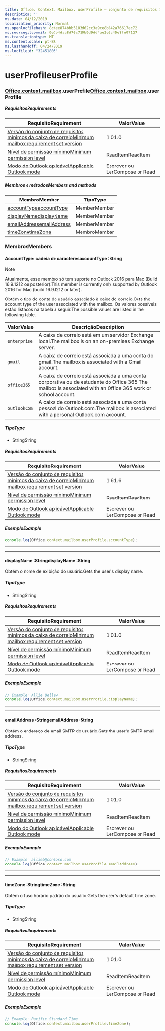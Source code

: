 ```yaml
---
title: Office. Context. Mailbox. userProfile – conjunto de requisitos 1,7
description: ''
ms.date: 04/12/2019
localization_priority: Normal
ms.openlocfilehash: 8cfee874bbb5183d62cc3a9ce8b042a76617ec72
ms.sourcegitcommit: 9e7b4daa8d76c710b9d9dd4ae2e3c45e8fe07127
ms.translationtype: MT
ms.contentlocale: pt-BR
ms.lasthandoff: 04/24/2019
ms.locfileid: "32451805"
---
```

# <a name="userprofile"></a><span data-ttu-id="11a49-102">userProfile</span><span class="sxs-lookup"><span data-stu-id="11a49-102">userProfile</span></span>

### <a name="officeofficemdcontextofficecontextmdmailboxofficecontextmailboxmduserprofile"></a><span data-ttu-id="11a49-103">[Office](Office.md)[.context](Office.context.md)[.mailbox](Office.context.mailbox.md).userProfile</span><span class="sxs-lookup"><span data-stu-id="11a49-103">[Office](Office.md)[.context](Office.context.md)[.mailbox](Office.context.mailbox.md).userProfile</span></span>

##### <a name="requirements"></a><span data-ttu-id="11a49-104">Requisitos</span><span class="sxs-lookup"><span data-stu-id="11a49-104">Requirements</span></span>

|<span data-ttu-id="11a49-105">Requisito</span><span class="sxs-lookup"><span data-stu-id="11a49-105">Requirement</span></span>| <span data-ttu-id="11a49-106">Valor</span><span class="sxs-lookup"><span data-stu-id="11a49-106">Value</span></span>|
|---|---|
|[<span data-ttu-id="11a49-107">Versão do conjunto de requisitos mínimos da caixa de correio</span><span class="sxs-lookup"><span data-stu-id="11a49-107">Minimum mailbox requirement set version</span></span>](/office/dev/add-ins/reference/requirement-sets/outlook-api-requirement-sets)| <span data-ttu-id="11a49-108">1.0</span><span class="sxs-lookup"><span data-stu-id="11a49-108">1.0</span></span>|
|[<span data-ttu-id="11a49-109">Nível de permissão mínimo</span><span class="sxs-lookup"><span data-stu-id="11a49-109">Minimum permission level</span></span>](/outlook/add-ins/understanding-outlook-add-in-permissions)| <span data-ttu-id="11a49-110">ReadItem</span><span class="sxs-lookup"><span data-stu-id="11a49-110">ReadItem</span></span>|
|[<span data-ttu-id="11a49-111">Modo do Outlook aplicável</span><span class="sxs-lookup"><span data-stu-id="11a49-111">Applicable Outlook mode</span></span>](/outlook/add-ins/#extension-points)| <span data-ttu-id="11a49-112">Escrever ou Ler</span><span class="sxs-lookup"><span data-stu-id="11a49-112">Compose or Read</span></span>|

##### <a name="members-and-methods"></a><span data-ttu-id="11a49-113">Membros e métodos</span><span class="sxs-lookup"><span data-stu-id="11a49-113">Members and methods</span></span>

| <span data-ttu-id="11a49-114">Membro</span><span class="sxs-lookup"><span data-stu-id="11a49-114">Member</span></span> | <span data-ttu-id="11a49-115">Tipo</span><span class="sxs-lookup"><span data-stu-id="11a49-115">Type</span></span> |
|--------|------|
| [<span data-ttu-id="11a49-116">accountType</span><span class="sxs-lookup"><span data-stu-id="11a49-116">accountType</span></span>](#accounttype-string) | <span data-ttu-id="11a49-117">Member</span><span class="sxs-lookup"><span data-stu-id="11a49-117">Member</span></span> |
| [<span data-ttu-id="11a49-118">displayName</span><span class="sxs-lookup"><span data-stu-id="11a49-118">displayName</span></span>](#displayname-string) | <span data-ttu-id="11a49-119">Member</span><span class="sxs-lookup"><span data-stu-id="11a49-119">Member</span></span> |
| [<span data-ttu-id="11a49-120">emailAddress</span><span class="sxs-lookup"><span data-stu-id="11a49-120">emailAddress</span></span>](#emailaddress-string) | <span data-ttu-id="11a49-121">Member</span><span class="sxs-lookup"><span data-stu-id="11a49-121">Member</span></span> |
| [<span data-ttu-id="11a49-122">timeZone</span><span class="sxs-lookup"><span data-stu-id="11a49-122">timeZone</span></span>](#timezone-string) | <span data-ttu-id="11a49-123">Membro</span><span class="sxs-lookup"><span data-stu-id="11a49-123">Member</span></span> |

### <a name="members"></a><span data-ttu-id="11a49-124">Membros</span><span class="sxs-lookup"><span data-stu-id="11a49-124">Members</span></span>

####  <a name="accounttype-string"></a><span data-ttu-id="11a49-125">AccountType: cadeia de caracteres</span><span class="sxs-lookup"><span data-stu-id="11a49-125">accountType :String</span></span>

> [!NOTE]
> <span data-ttu-id="11a49-126">Atualmente, esse membro só tem suporte no Outlook 2016 para Mac (Build 16.9.1212 ou posterior).</span><span class="sxs-lookup"><span data-stu-id="11a49-126">This member is currently only supported by Outlook 2016 for Mac (build 16.9.1212 or later).</span></span>

<span data-ttu-id="11a49-127">Obtém o tipo de conta do usuário associado à caixa de correio.</span><span class="sxs-lookup"><span data-stu-id="11a49-127">Gets the account type of the user associated with the mailbox.</span></span> <span data-ttu-id="11a49-128">Os valores possíveis estão listados na tabela a seguir.</span><span class="sxs-lookup"><span data-stu-id="11a49-128">The possible values are listed in the following table.</span></span>

| <span data-ttu-id="11a49-129">Valor</span><span class="sxs-lookup"><span data-stu-id="11a49-129">Value</span></span> | <span data-ttu-id="11a49-130">Descrição</span><span class="sxs-lookup"><span data-stu-id="11a49-130">Description</span></span> |
|-------|-------------|
| `enterprise` | <span data-ttu-id="11a49-131">A caixa de correio está em um servidor Exchange local.</span><span class="sxs-lookup"><span data-stu-id="11a49-131">The mailbox is on an on-premises Exchange server.</span></span> |
| `gmail` | <span data-ttu-id="11a49-132">A caixa de correio está associada a uma conta do gmail.</span><span class="sxs-lookup"><span data-stu-id="11a49-132">The mailbox is associated with a Gmail account.</span></span> |
| `office365` | <span data-ttu-id="11a49-133">A caixa de correio está associada a uma conta corporativa ou de estudante do Office 365.</span><span class="sxs-lookup"><span data-stu-id="11a49-133">The mailbox is associated with an Office 365 work or school account.</span></span> |
| `outlookCom` | <span data-ttu-id="11a49-134">A caixa de correio está associada a uma conta pessoal do Outlook.com.</span><span class="sxs-lookup"><span data-stu-id="11a49-134">The mailbox is associated with a personal Outlook.com account.</span></span> |

##### <a name="type"></a><span data-ttu-id="11a49-135">Tipo</span><span class="sxs-lookup"><span data-stu-id="11a49-135">Type</span></span>

*   <span data-ttu-id="11a49-136">String</span><span class="sxs-lookup"><span data-stu-id="11a49-136">String</span></span>

##### <a name="requirements"></a><span data-ttu-id="11a49-137">Requisitos</span><span class="sxs-lookup"><span data-stu-id="11a49-137">Requirements</span></span>

|<span data-ttu-id="11a49-138">Requisito</span><span class="sxs-lookup"><span data-stu-id="11a49-138">Requirement</span></span>| <span data-ttu-id="11a49-139">Valor</span><span class="sxs-lookup"><span data-stu-id="11a49-139">Value</span></span>|
|---|---|
|[<span data-ttu-id="11a49-140">Versão do conjunto de requisitos mínimos da caixa de correio</span><span class="sxs-lookup"><span data-stu-id="11a49-140">Minimum mailbox requirement set version</span></span>](/office/dev/add-ins/reference/requirement-sets/outlook-api-requirement-sets)| <span data-ttu-id="11a49-141">1.6</span><span class="sxs-lookup"><span data-stu-id="11a49-141">1.6</span></span> |
|[<span data-ttu-id="11a49-142">Nível de permissão mínimo</span><span class="sxs-lookup"><span data-stu-id="11a49-142">Minimum permission level</span></span>](/outlook/add-ins/understanding-outlook-add-in-permissions)| <span data-ttu-id="11a49-143">ReadItem</span><span class="sxs-lookup"><span data-stu-id="11a49-143">ReadItem</span></span>|
|[<span data-ttu-id="11a49-144">Modo do Outlook aplicável</span><span class="sxs-lookup"><span data-stu-id="11a49-144">Applicable Outlook mode</span></span>](/outlook/add-ins/#extension-points)| <span data-ttu-id="11a49-145">Escrever ou Ler</span><span class="sxs-lookup"><span data-stu-id="11a49-145">Compose or Read</span></span>|

##### <a name="example"></a><span data-ttu-id="11a49-146">Exemplo</span><span class="sxs-lookup"><span data-stu-id="11a49-146">Example</span></span>

```javascript
console.log(Office.context.mailbox.userProfile.accountType);
```

---
---

####  <a name="displayname-string"></a><span data-ttu-id="11a49-147">displayName :String</span><span class="sxs-lookup"><span data-stu-id="11a49-147">displayName :String</span></span>

<span data-ttu-id="11a49-148">Obtém o nome de exibição do usuário.</span><span class="sxs-lookup"><span data-stu-id="11a49-148">Gets the user's display name.</span></span>

##### <a name="type"></a><span data-ttu-id="11a49-149">Tipo</span><span class="sxs-lookup"><span data-stu-id="11a49-149">Type</span></span>

*   <span data-ttu-id="11a49-150">String</span><span class="sxs-lookup"><span data-stu-id="11a49-150">String</span></span>

##### <a name="requirements"></a><span data-ttu-id="11a49-151">Requisitos</span><span class="sxs-lookup"><span data-stu-id="11a49-151">Requirements</span></span>

|<span data-ttu-id="11a49-152">Requisito</span><span class="sxs-lookup"><span data-stu-id="11a49-152">Requirement</span></span>| <span data-ttu-id="11a49-153">Valor</span><span class="sxs-lookup"><span data-stu-id="11a49-153">Value</span></span>|
|---|---|
|[<span data-ttu-id="11a49-154">Versão do conjunto de requisitos mínimos da caixa de correio</span><span class="sxs-lookup"><span data-stu-id="11a49-154">Minimum mailbox requirement set version</span></span>](/office/dev/add-ins/reference/requirement-sets/outlook-api-requirement-sets)| <span data-ttu-id="11a49-155">1.0</span><span class="sxs-lookup"><span data-stu-id="11a49-155">1.0</span></span>|
|[<span data-ttu-id="11a49-156">Nível de permissão mínimo</span><span class="sxs-lookup"><span data-stu-id="11a49-156">Minimum permission level</span></span>](/outlook/add-ins/understanding-outlook-add-in-permissions)| <span data-ttu-id="11a49-157">ReadItem</span><span class="sxs-lookup"><span data-stu-id="11a49-157">ReadItem</span></span>|
|[<span data-ttu-id="11a49-158">Modo do Outlook aplicável</span><span class="sxs-lookup"><span data-stu-id="11a49-158">Applicable Outlook mode</span></span>](/outlook/add-ins/#extension-points)| <span data-ttu-id="11a49-159">Escrever ou Ler</span><span class="sxs-lookup"><span data-stu-id="11a49-159">Compose or Read</span></span>|

##### <a name="example"></a><span data-ttu-id="11a49-160">Exemplo</span><span class="sxs-lookup"><span data-stu-id="11a49-160">Example</span></span>

```javascript
// Example: Allie Bellew
console.log(Office.context.mailbox.userProfile.displayName);
```

---
---

####  <a name="emailaddress-string"></a><span data-ttu-id="11a49-161">emailAddress :String</span><span class="sxs-lookup"><span data-stu-id="11a49-161">emailAddress :String</span></span>

<span data-ttu-id="11a49-162">Obtém o endereço de email SMTP do usuário.</span><span class="sxs-lookup"><span data-stu-id="11a49-162">Gets the user's SMTP email address.</span></span>

##### <a name="type"></a><span data-ttu-id="11a49-163">Tipo</span><span class="sxs-lookup"><span data-stu-id="11a49-163">Type</span></span>

*   <span data-ttu-id="11a49-164">String</span><span class="sxs-lookup"><span data-stu-id="11a49-164">String</span></span>

##### <a name="requirements"></a><span data-ttu-id="11a49-165">Requisitos</span><span class="sxs-lookup"><span data-stu-id="11a49-165">Requirements</span></span>

|<span data-ttu-id="11a49-166">Requisito</span><span class="sxs-lookup"><span data-stu-id="11a49-166">Requirement</span></span>| <span data-ttu-id="11a49-167">Valor</span><span class="sxs-lookup"><span data-stu-id="11a49-167">Value</span></span>|
|---|---|
|[<span data-ttu-id="11a49-168">Versão do conjunto de requisitos mínimos da caixa de correio</span><span class="sxs-lookup"><span data-stu-id="11a49-168">Minimum mailbox requirement set version</span></span>](/office/dev/add-ins/reference/requirement-sets/outlook-api-requirement-sets)| <span data-ttu-id="11a49-169">1.0</span><span class="sxs-lookup"><span data-stu-id="11a49-169">1.0</span></span>|
|[<span data-ttu-id="11a49-170">Nível de permissão mínimo</span><span class="sxs-lookup"><span data-stu-id="11a49-170">Minimum permission level</span></span>](/outlook/add-ins/understanding-outlook-add-in-permissions)| <span data-ttu-id="11a49-171">ReadItem</span><span class="sxs-lookup"><span data-stu-id="11a49-171">ReadItem</span></span>|
|[<span data-ttu-id="11a49-172">Modo do Outlook aplicável</span><span class="sxs-lookup"><span data-stu-id="11a49-172">Applicable Outlook mode</span></span>](/outlook/add-ins/#extension-points)| <span data-ttu-id="11a49-173">Escrever ou Ler</span><span class="sxs-lookup"><span data-stu-id="11a49-173">Compose or Read</span></span>|

##### <a name="example"></a><span data-ttu-id="11a49-174">Exemplo</span><span class="sxs-lookup"><span data-stu-id="11a49-174">Example</span></span>

```javascript
// Example: allieb@contoso.com
console.log(Office.context.mailbox.userProfile.emailAddress);
```

---
---

####  <a name="timezone-string"></a><span data-ttu-id="11a49-175">timeZone :String</span><span class="sxs-lookup"><span data-stu-id="11a49-175">timeZone :String</span></span>

<span data-ttu-id="11a49-176">Obtém o fuso horário padrão do usuário.</span><span class="sxs-lookup"><span data-stu-id="11a49-176">Gets the user's default time zone.</span></span>

##### <a name="type"></a><span data-ttu-id="11a49-177">Tipo</span><span class="sxs-lookup"><span data-stu-id="11a49-177">Type</span></span>

*   <span data-ttu-id="11a49-178">String</span><span class="sxs-lookup"><span data-stu-id="11a49-178">String</span></span>

##### <a name="requirements"></a><span data-ttu-id="11a49-179">Requisitos</span><span class="sxs-lookup"><span data-stu-id="11a49-179">Requirements</span></span>

|<span data-ttu-id="11a49-180">Requisito</span><span class="sxs-lookup"><span data-stu-id="11a49-180">Requirement</span></span>| <span data-ttu-id="11a49-181">Valor</span><span class="sxs-lookup"><span data-stu-id="11a49-181">Value</span></span>|
|---|---|
|[<span data-ttu-id="11a49-182">Versão do conjunto de requisitos mínimos da caixa de correio</span><span class="sxs-lookup"><span data-stu-id="11a49-182">Minimum mailbox requirement set version</span></span>](/office/dev/add-ins/reference/requirement-sets/outlook-api-requirement-sets)| <span data-ttu-id="11a49-183">1.0</span><span class="sxs-lookup"><span data-stu-id="11a49-183">1.0</span></span>|
|[<span data-ttu-id="11a49-184">Nível de permissão mínimo</span><span class="sxs-lookup"><span data-stu-id="11a49-184">Minimum permission level</span></span>](/outlook/add-ins/understanding-outlook-add-in-permissions)| <span data-ttu-id="11a49-185">ReadItem</span><span class="sxs-lookup"><span data-stu-id="11a49-185">ReadItem</span></span>|
|[<span data-ttu-id="11a49-186">Modo do Outlook aplicável</span><span class="sxs-lookup"><span data-stu-id="11a49-186">Applicable Outlook mode</span></span>](/outlook/add-ins/#extension-points)| <span data-ttu-id="11a49-187">Escrever ou Ler</span><span class="sxs-lookup"><span data-stu-id="11a49-187">Compose or Read</span></span>|

##### <a name="example"></a><span data-ttu-id="11a49-188">Exemplo</span><span class="sxs-lookup"><span data-stu-id="11a49-188">Example</span></span>

```javascript
// Example: Pacific Standard Time
console.log(Office.context.mailbox.userProfile.timeZone);
```

